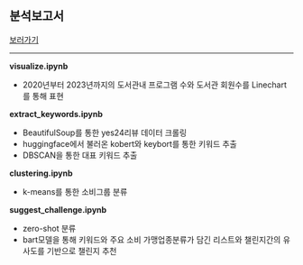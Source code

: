 ## 분석보고서

[보러가기](./BOOKTREE_분석보고서.pdf)

---

**visualize.ipynb**

* 2020년부터 2023년까지의 도서관내 프로그램 수와 도서관 회원수를 Linechart를 통해 표현

**extract_keywords.ipynb**

* BeautifulSoup를 통한 yes24리뷰 데이터 크롤링
* huggingface에서 불러온 kobert와 keybort를 통한 키워드 추출
* DBSCAN을 통한 대표 키워드 추출

**clustering.ipynb**

* k-means를 통한 소비그룹 분류

**suggest_challenge.ipynb**

* zero-shot 분류
* bart모델을 통해 키워드와 주요 소비 가맹업종분류가 담긴 리스트와 챌린지간의 유사도를 기반으로 챌린지 추천
